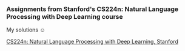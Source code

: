 ### Assignments from Stanford's CS224n: Natural Language Processing with Deep Learning course <br>
My solutions :relaxed:

[CS224n: Natural Language Processing with Deep Learning, Stanford](http://web.stanford.edu/class/cs224n/)

